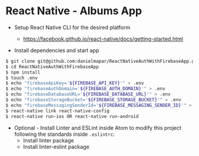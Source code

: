 # React Native - Albums App

  - Setup React Native CLI for the desired platform
    - https://facebook.github.io/react-native/docs/getting-started.html

  - Install dependencies and start app
```sh
$ git clone git@github.com:danielmapar/ReactNativeAuthWithFirebaseApp.git
$ cd ReactNativeAuthWithFirebaseApp
$ npm install
$ touch .env
$ echo "firebaseApiKey='${FIREBASE_API_KEY}'" > .env
$ echo "firebaseAuthDomain='${FIREBASE_AUTH_DOMAIN}'" > .env
$ echo "firebaseDatabaseURL='${FIREBASE_DATABASE_URL}'" > .env
$ echo "firebaseStorageBucket='${FIREBASE_STORAGE_BUCKET}'" > .env
$ echo "firebaseMessagingSenderId='${FIREBASE_MESSAGING_SENDER_ID}'" > .env
$ react-native link react-native-config
$ react-native run-ios OR react-native run-android
```

- Optional - Install Linter and ESLint inside Atom to modify this project following
  the standards inside ```.eslintrc```:
  - Install linter package
  - Install linter-eslint package
